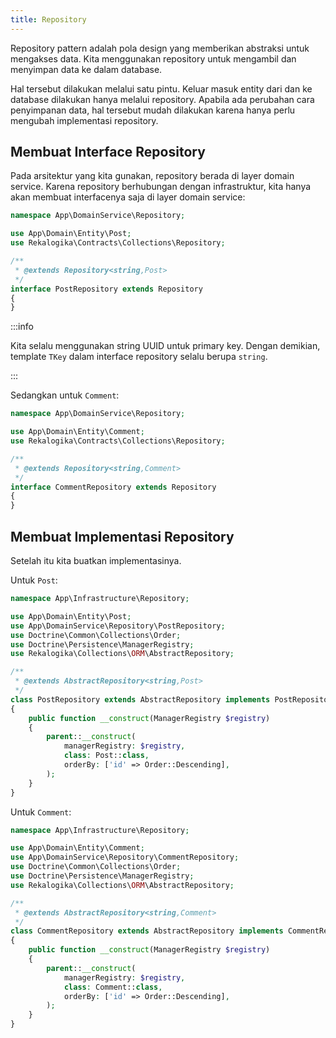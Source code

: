 ```yaml
---
title: Repository
---
```


Repository pattern adalah pola design yang memberikan abstraksi untuk mengakses
data. Kita menggunakan repository untuk mengambil dan menyimpan data ke dalam
database.

Hal tersebut dilakukan melalui satu pintu. Keluar masuk entity dari dan ke
database dilakukan hanya melalui repository. Apabila ada perubahan cara
penyimpanan data, hal tersebut mudah dilakukan karena hanya perlu mengubah
implementasi repository.

## Membuat Interface Repository

Pada arsitektur yang kita gunakan, repository berada di layer domain service.
Karena repository berhubungan dengan infrastruktur, kita hanya akan membuat
interfacenya saja di layer domain service:

```php title="src/DomainService/Repository/PostRepository.php"
namespace App\DomainService\Repository;

use App\Domain\Entity\Post;
use Rekalogika\Contracts\Collections\Repository;

/**
 * @extends Repository<string,Post>
 */
interface PostRepository extends Repository
{
}
```

:::info

Kita selalu menggunakan string UUID untuk primary key. Dengan demikian, template
`TKey` dalam interface repository selalu berupa `string`.

:::

Sedangkan untuk `Comment`:

```php title="src/DomainService/Repository/CommentRepository.php"
namespace App\DomainService\Repository;

use App\Domain\Entity\Comment;
use Rekalogika\Contracts\Collections\Repository;

/**
 * @extends Repository<string,Comment>
 */
interface CommentRepository extends Repository
{
}
```

## Membuat Implementasi Repository

Setelah itu kita buatkan implementasinya.

Untuk `Post`:

```php title="src/Infrastructure/Repository/PostRepository.php"
namespace App\Infrastructure\Repository;

use App\Domain\Entity\Post;
use App\DomainService\Repository\PostRepository;
use Doctrine\Common\Collections\Order;
use Doctrine\Persistence\ManagerRegistry;
use Rekalogika\Collections\ORM\AbstractRepository;

/**
 * @extends AbstractRepository<string,Post>
 */
class PostRepository extends AbstractRepository implements PostRepository
{
    public function __construct(ManagerRegistry $registry)
    {
        parent::__construct(
            managerRegistry: $registry,
            class: Post::class,
            orderBy: ['id' => Order::Descending],
        );
    }
}
```

Untuk `Comment`:

```php title="src/Infrastructure/Repository/CommentRepository.php"
namespace App\Infrastructure\Repository;

use App\Domain\Entity\Comment;
use App\DomainService\Repository\CommentRepository;
use Doctrine\Common\Collections\Order;
use Doctrine\Persistence\ManagerRegistry;
use Rekalogika\Collections\ORM\AbstractRepository;

/**
 * @extends AbstractRepository<string,Comment>
 */
class CommentRepository extends AbstractRepository implements CommentRepository
{
    public function __construct(ManagerRegistry $registry)
    {
        parent::__construct(
            managerRegistry: $registry,
            class: Comment::class,
            orderBy: ['id' => Order::Descending],
        );
    }
}
```
